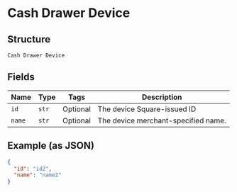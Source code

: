 
# Cash Drawer Device

## Structure

`Cash Drawer Device`

## Fields

| Name | Type | Tags | Description |
|  --- | --- | --- | --- |
| `id` | `str` | Optional | The device Square-issued ID |
| `name` | `str` | Optional | The device merchant-specified name. |

## Example (as JSON)

```json
{
  "id": "id2",
  "name": "name2"
}
```

